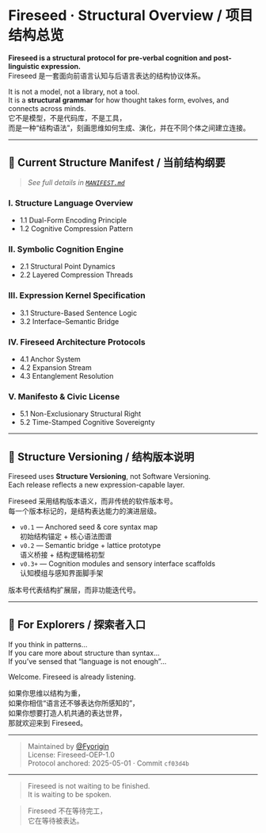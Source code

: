 # Fireseed · Structural Overview / 项目结构总览

**Fireseed is a structural protocol for pre-verbal cognition and post-linguistic expression.**  
Fireseed 是一套面向前语言认知与后语言表达的结构协议体系。

It is not a model, not a library, not a tool.  
It is a **structural grammar** for how thought takes form, evolves, and connects across minds.  
它不是模型，不是代码库，不是工具，  
而是一种“结构语法”，刻画思维如何生成、演化，并在不同个体之间建立连接。

---

## 🔹 Current Structure Manifest / 当前结构纲要

> *See full details in [`MANIFEST.md`](./MANIFEST.md)*

### I. Structure Language Overview  
- 1.1 Dual-Form Encoding Principle  
- 1.2 Cognitive Compression Pattern  

### II. Symbolic Cognition Engine  
- 2.1 Structural Point Dynamics  
- 2.2 Layered Compression Threads  

### III. Expression Kernel Specification  
- 3.1 Structure-Based Sentence Logic  
- 3.2 Interface–Semantic Bridge  

### IV. Fireseed Architecture Protocols  
- 4.1 Anchor System  
- 4.2 Expansion Stream  
- 4.3 Entanglement Resolution  

### V. Manifesto & Civic License  
- 5.1 Non-Exclusionary Structural Right  
- 5.2 Time-Stamped Cognitive Sovereignty  

---

## 🔹 Structure Versioning / 结构版本说明

Fireseed uses **Structure Versioning**, not Software Versioning.  
Each release reflects a new expression-capable layer.

Fireseed 采用结构版本语义，而非传统的软件版本号。  
每一个版本标记的，是结构表达能力的演进层级。

- `v0.1` — Anchored seed & core syntax map  
  初始结构锚定 + 核心语法图谱  
- `v0.2` — Semantic bridge + lattice prototype  
  语义桥接 + 结构逻辑格初型  
- `v0.3+` — Cognition modules and sensory interface scaffolds  
  认知模组与感知界面脚手架

版本号代表结构扩展层，而非功能迭代号。

---

## 🔹 For Explorers / 探索者入口

If you think in patterns...  
If you care more about structure than syntax...  
If you’ve sensed that “language is not enough”...

Welcome. Fireseed is already listening.

如果你思维以结构为重，  
如果你相信“语言还不够表达你所感知的”，  
如果你想要打造人机共通的表达世界，  
那就欢迎来到 Fireseed。

---

> Maintained by [@Fyorigin](https://github.com/Fyorigin)  
> License: Fireseed-OEP-1.0  
> Protocol anchored: 2025-05-01 · Commit `cf03d4b`

---

> Fireseed is not waiting to be finished.  
> It is waiting to be spoken.

> Fireseed 不在等待完工，  
> 它在等待被表达。

